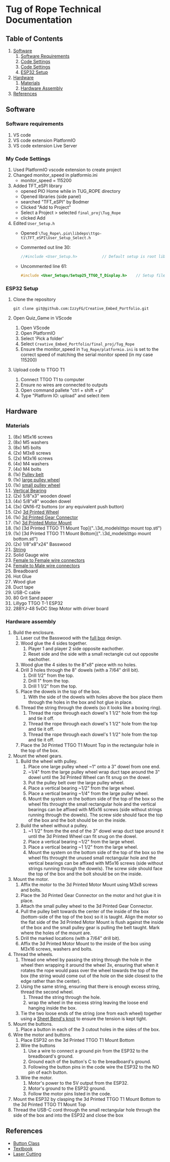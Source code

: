 # Tug of Rope Technical Documentation

## Table of Contents

1. [Software](#software)
    1. [Software Requirements](#software-requirements)
    2. [Code Settings](#my-code-settings)
    3. [Code Settings](#my-code-settings)
    4. [ESP32 Setup](#esp32-setup)
2. [Hardware](#hardware)
    1. [Materials](#materials)
    2. [Hardware Assembly](#hardware-assembly)
3. [References](#references)

## Software

### Software requirements

1. VS code
2. VS code extension PlatformIO
3. VS code extension Live Server

### My Code Settings

1. Used PlatformIO vscode extension to create project
2. Changed monitor_speed in platformio.ini
    - monitor_speed = 115200
3. Added TFT_eSPI library
    - opened PIO Home while in TUG_ROPE directory
    - Opened libraries (side panel)
    - searched "TFT_eSPI" by Bodmer
    - Clicked "Add to Project"
    - Select a Project > selected `final_proj\Tug_Rope`
    - clicked Add
4. Edited `User_Setup.h`
    - Opened `\Tug_Rope\.pio\libdeps\ttgo-t1\TFT_eSPI\User_Setup_Select.h`
    - Commented out line 30:

        ```C
        //#include <User_Setup.h>           // Default setup is root library folder
        ```

    - Uncommented line 61:

        ```C
        #include <User_Setups/Setup25_TTGO_T_Display.h>    // Setup file for ESP32 and TTGO T-Display ST7789V SPI bus TFT
        ```

### ESP32 Setup

1. Clone the repository

    ```console
    git clone git@github.com:IzzyFG/Creative_Embed_Portfolio.git
    ```

2. Open Quiz_Game in VScode
    1. Open VScode
    2. Open PlatformIO
    3. Select 'Pick a folder'
    4. Select `Creative_Embed_Portfolio/final_proj/Tug_Rope`
    5. Ensure the monitor_speed in `Tug_Rope/platformio.ini` is set to the
    correct speed of matching the serial monitor speed (in my case 115200)

3. Upload code to TTGO T1
    1. Connect TTGO T1 to computer
    2. Ensure no wires are connected to outputs
    3. Open command pallete "ctrl + shift + p"
    4. Type "Platform IO: upload" and select item

## Hardware

### Materials

1. (8x) M5x16 screws
2. (8x) M5 washers
3. (8x) M5 bolts
4. (2x) M3x8 screws
5. (2x) M3x16 screws
6. (4x) M4 washers
7. (4x) M4 bolts
8. (1x) [Pulley belt](https://www.amazon.com/Zeberoxyz-Synchronous-Aluminum-Timing-20-60T-5B-6/dp/B09JWLTBGT/ref=pd_day0fbt_img_sccl_2/137-4032094-1164165?pd_rd_w=aqmx5&content-id=amzn1.sym.a400618b-650b-4c39-a4fe-66c3e0813a14&pf_rd_p=a400618b-650b-4c39-a4fe-66c3e0813a14&pf_rd_r=Y25H3PRKQT6J4VJPNCJ8&pd_rd_wg=q1mVC&pd_rd_r=9fa581fd-0b1d-4c12-a2aa-504381926a37&pd_rd_i=B08QYYF6W4&th=1)
9. (1x) [large pulley wheel](https://www.amazon.com/Zeberoxyz-Synchronous-Aluminum-Timing-20-60T-5B-6/dp/B09JWLTBGT/ref=pd_day0fbt_img_sccl_2/137-4032094-1164165?pd_rd_w=aqmx5&content-id=amzn1.sym.a400618b-650b-4c39-a4fe-66c3e0813a14&pf_rd_p=a400618b-650b-4c39-a4fe-66c3e0813a14&pf_rd_r=Y25H3PRKQT6J4VJPNCJ8&pd_rd_wg=q1mVC&pd_rd_r=9fa581fd-0b1d-4c12-a2aa-504381926a37&pd_rd_i=B08QYYF6W4&th=1)
10. (1x) [small pulley wheel](https://www.amazon.com/Zeberoxyz-Synchronous-Aluminum-Timing-20-60T-5B-6/dp/B09JWLTBGT/ref=pd_day0fbt_img_sccl_2/137-4032094-1164165?pd_rd_w=aqmx5&content-id=amzn1.sym.a400618b-650b-4c39-a4fe-66c3e0813a14&pf_rd_p=a400618b-650b-4c39-a4fe-66c3e0813a14&pf_rd_r=Y25H3PRKQT6J4VJPNCJ8&pd_rd_wg=q1mVC&pd_rd_r=9fa581fd-0b1d-4c12-a2aa-504381926a37&pd_rd_i=B08QYYF6W4&th=1)
11. [Vertical Bearing](https://www.amazon.com/Sydien-Diameter-Mounted-Pillow-Bearing/dp/B07C5MTB5X/ref=sr_1_3?c=ts&keywords=Mounted%2BBearings&qid=1681677196&s=industrial&sr=1-3&ts_id=16411221&th=1)
12. (2x) 5/8"x3" wooden dowel
13. (4x) 5/8"x8" wooden dowel
14. (3x) QN16-f2 buttons (or any equivalent push button)
15. (2x) [3d Printed Wheel](..\3d_models\wheel.stl)
16. (1x) [3d Printed Gear Connector](..\3d_models\gear_connector.stl)
17. (1x) [3d Printed Motor Mount](..\3d_models\motor_mount.stl)
18. (1x) [3d Printed TTGO T1 Mount Top]("..\3d_models\ttgo mount top.stl")
19. (1x) [3d Printed TTGO T1 Mount Bottom]("..\3d_models\ttgo mount bottom.stl")
20. (2x) 1/8"x8"x24" Basswood
21. [String](https://www.amazon.com/gp/product/B00DKA34VE/ref=ppx_yo_dt_b_asin_title_o02_s00?ie=UTF8&psc=1)
22. Solid Gauge wire
23. [Female to Female wire connectors](https://www.amazon.com/gp/product/B01EV70C78/ref=ppx_yo_dt_b_asin_title_o06_s00?ie=UTF8&psc=1)
24. [Female to Male wire connectors](https://www.amazon.com/gp/product/B01EV70C78/ref=ppx_yo_dt_b_asin_title_o06_s00?ie=UTF8&psc=1)
25. Breadboard
26. Hot Glue
27. Wood glue
28. Duct tape
29. USB-C cable
30. 80 Grit Sand paper
31. Lillygo TTGO T-1 ESP32
32. 28BYJ-48 5vDC Step Motor with driver board

### Hardware assembly

1. Build the enclosure.
    1. Laser cut the Basswood with the [full box](..\3d_models\full_box.svg)
    design.
    2. Wood glue the 4 sides together.
        1. Player 1 and player 2 side opposite eachother.
        2. Reset side and the side with a small rectangle cut out opposite
        eachother.
    3. Wood glue the 4 sides to the 8"x8" piece with no holes.
    4. Drill 3 holes through the 8" dowels (with a 7/64" drill bit).
        1. Drill 1/2" from the top.
        2. Drill 1" from the top.
        3. Drill 1 1/2" from the top.
    5. Place the dowels in the top of the box.
        1. With the side of the dowels with holes above the box place them
         through the holes in the box and hot glue in place.
    6. Thread the string through the dowels (so it looks like a boxing ring).
        1. Thread the rope through each dowel's 1 1/2" hole from the top and tie
         it off.
        2. Thread the rope through each dowel's 1 1/2" hole from the top and tie
         it off.
        3. Thread the rope through each dowel's 1 1/2" hole from the top and tie
         it off.
    7. Place the 3d Printed TTGO T1 Mount Top in the rectangular hole in the top
    of the box.
2. Mount the wheel gears.
    1. Build the wheel with pulley.
        1. Place one large pulley wheel ~1" onto a 3" dowel from one end.
        2. ~1/4" from the large pulley wheel wrap duct tape around the 3" dowel
        until the 3d Printed Wheel can fit snug on the dowel.
        3. Put the pulley belt over the large pulley wheel.
        4. Place a vertical bearing ~1/2" from the large wheel.
        5. Place a vertical bearing ~1/4" from the large pulley wheel.
        6. Mount the system on the bottom side of the top of the box so the
        wheel fits throught the small rectangular hole and the vertical bearings
        can be affixed with M5x16 screws (side without strings running through
        the dowels). The screw side should face the top of the box and the bolt
        should be on the inside.
    2. Build the wheel without a pulley.
        1. ~1 1/2" from the the end of the 3" dowel wrap duct tape around it
        until the 3d Printed Wheel can fit snug on the dowel.
        2. Place a vertical bearing ~1/2" from the large wheel.
        3. Place a vertical bearing ~1 1/2" from the large wheel.
        4. Mount the system on the bottom side of the top of the box so the
        wheel fits throught the unused small rectangular hole and the vertical
        bearings can be affixed with M5x16 screws (side without strings running
        through the dowels). The screw side should face the top of the box and
        the bolt should be on the inside.
3. Mount the motor.
    1. Affix the motor to the 3d Printed Motor Mount using M3x8 screws and bolts.
    2. Place the 3d Printed Gear Connector on the motor and hot glue it in place.
    3. Attach the small pulley wheel to the 3d Printed Gear Connector.
    4. Pull the pulley belt towards the center of the inside of the box
    (bottom-side of the top of the box) so it is taught. Align the motor so the
    flat side of the 3d Printed Motor Mount is flush against the inside of the
    box and the small pulley gear is pulling the belt taught.
    Mark where the holes of the mount are.
    5. Drill the marked locations (with a 7/64" drill bit).
    6. Affix the 3d Printed Motor Mount to the inside of the box using M3x16
    screws, washers and bolts.
4. Thread the wheels.
    1. Thread one wheel by passing the string through the hole in the wheel then
    wrapping it around the wheel 3x, ensuring that when it rotates the rope
    would pass over the wheel towards the top of the box (the string would come
    out of the hole on the side closest to the edge rather than the center).
    2. Using the same string, ensuring that there is enough excess string,
    thread the second wheel.
        1. Thread the string through the hole.
        2. wrap the wheel in the excess string leaving the loose end hanging
        inside the box.
    3. Tie the two loose ends of the string (one from each wheel) together
    using a
    [Sheet Bend's knot](https://youtube.com/shorts/qEDe_jpvT_I?feature=share)
    to ensure the tension is kept tight.
5. Mount the buttons.
    1. Place a button in each of the 3 cutout holes in the sides of the
    box.
6. Wire the motor and buttons.
    1. Place ESP32 on the 3d Printed TTGO T1 Mount Bottom
    2. Wire the buttons
        1. Use a wire to connect a ground pin from the ESP32 to the breadboard's
        ground.
        2. Ground each of the button's C to the breadboard's ground.
        3. Following the button pins in the code wire the ESP32 to the NO pin of
        each button.
    3. Wire the motor.
        1. Motor's power to the 5V output from the ESP32.
        2. Motor's ground to the ESP32 ground.
        3. Follow the motor pins listed in the code.
7. Mount the ESP32 by clasping the 3d Printed TTGO T1 Mount Bottom to the
3d Printed TTGO T1 Mount Top
8. Thread the USB-C cord through the small rectangular hole through the side of
the box and into the ESP32 and close the box

## References

- [Button Class](https://arduino.stackexchange.com/a/48244)
- [Textbook](https://drive.google.com/file/d/1GLq7iRY_I1D5Fgma1Rd3yVhNt3dg7K0T/view?usp=sharing)
- [Laser Cutting](https://en.makercase.com)

